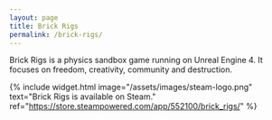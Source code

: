 ```yaml
---
layout: page
title: Brick Rigs
permalink: /brick-rigs/
---
```


Brick Rigs is a physics sandbox game running on Unreal Engine 4. It focuses on freedom, creativity, community and destruction.

{% include widget.html
  image="/assets/images/steam-logo.png"
  text="Brick Rigs is available on Steam."
  ref="https://store.steampowered.com/app/552100/brick_rigs/"
%}
